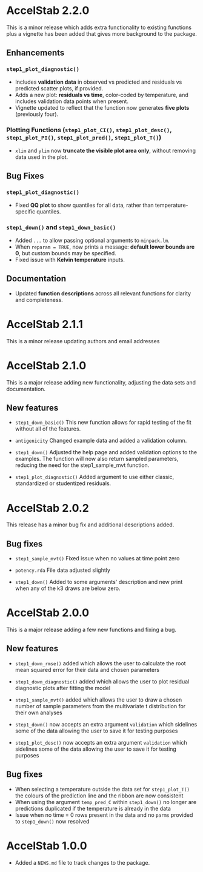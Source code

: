 # AccelStab 2.2.0

This is a minor release which adds extra functionality to existing functions plus
a vignette has been added that gives more background to the package.

## Enhancements

### `step1_plot_diagnostic()`
- Includes **validation data** in observed vs predicted and residuals vs predicted scatter plots, if provided.
- Adds a new plot: **residuals vs time**, color-coded by temperature, and includes validation data points when present.
- Vignette updated to reflect that the function now generates **five plots** (previously four).

### Plotting Functions (`step1_plot_CI()`, `step1_plot_desc()`, `step1_plot_PI()`, `step1_plot_pred()`, `step1_plot_T()`)
- `xlim` and `ylim` now **truncate the visible plot area only**, without removing data used in the plot.

## Bug Fixes

### `step1_plot_diagnostic()`
- Fixed **QQ plot** to show quantiles for all data, rather than temperature-specific quantiles.

### `step1_down()` and `step1_down_basic()`
- Added `...` to allow passing optional arguments to `minpack.lm`.
- When `reparam = TRUE`, now prints a message: **default lower bounds are 0**, but custom bounds may be specified.
- Fixed issue with **Kelvin temperature** inputs.

## Documentation

- Updated **function descriptions** across all relevant functions for clarity and completeness.

# AccelStab 2.1.1

This is a minor release updating authors and email addresses

# AccelStab 2.1.0

This is a major release adding new functionality, adjusting the data sets and documentation.

## New features

-   `step1_down_basic()` This new function allows for rapid testing of the fit without 
    all of the features.

-   `antigenicity` Changed example data and added a validation column.

-   `step1_down()` Adjusted the help page and added validation options to the examples.
    The function will now also return sampled parameters, reducing the need for the 
    step1_sample_mvt function.

-   `step1_plot_diagnostic()` Added argument to use either classic, standardized or 
    studentized residuals.


# AccelStab 2.0.2

This release has a minor bug fix and additional descriptions added.

## Bug fixes

-   `step1_sample_mvt()` Fixed issue when no values at time point zero

-   `potency.rda` File data adjusted slightly

-   `step1_down()` Added to some arguments' description and new print 
    when any of the k3 draws are below zero.


# AccelStab 2.0.0

This is a major release adding a few new functions and fixing a bug.

## New features

-   `step1_down_rmse()` added which allows the user to calculate the
    root mean squared error for their data and chosen parameters

-   `step1_down_diagnostic()` added which allows the user to plot
    residual diagnostic plots after fitting the model

-   `step1_sample_mvt()` added which allows the user to draw a chosen
    number of sample parameters from the multivariate t distribution for
    their own analyses
    
-   `step1_down()` now accepts an extra argument `validation` which
    sidelines some of the data allowing the user to save it for testing
    purposes

-   `step1_plot_desc()` now accepts an extra argument `validation` which
    sidelines some of the data allowing the user to save it for testing
    purposes

## Bug fixes

-   When selecting a temperature outside the data set for
    `step1_plot_T()` the colours of the prediction line and the ribbon
    are now consistent
-   When using the argument `temp_pred_C` within `step1_down()` no longer
    are predictions duplicated if the temperature is already in the data
-   Issue when no time = 0 rows present in the data and no `parms` provided
    to `step1_down()` now resolved

# AccelStab 1.0.0

-   Added a `NEWS.md` file to track changes to the package.
